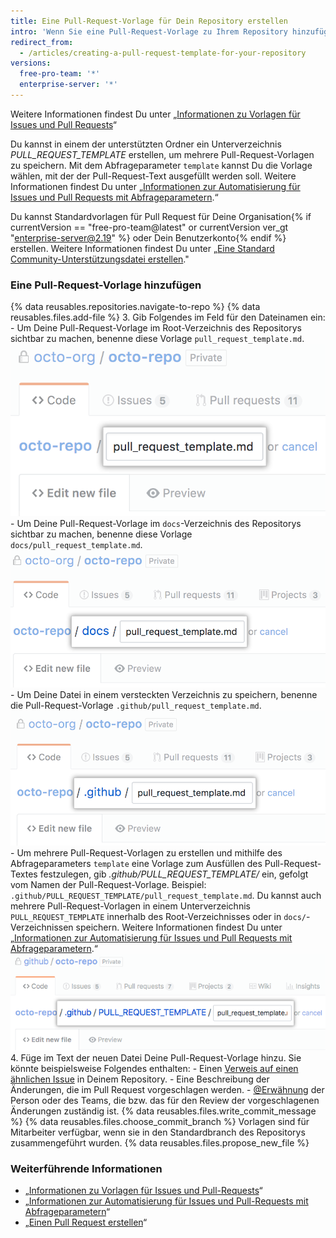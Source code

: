```yaml
---
title: Eine Pull-Request-Vorlage für Dein Repository erstellen
intro: 'Wenn Sie eine Pull-Request-Vorlage zu Ihrem Repository hinzufügen, sehen Projektmitarbeiter automatisch den Inhalt der Vorlage im Text des Pull Requests.'
redirect_from:
  - /articles/creating-a-pull-request-template-for-your-repository
versions:
  free-pro-team: '*'
  enterprise-server: '*'
---
```


Weitere Informationen findest Du unter „[Informationen zu Vorlagen für Issues und Pull Requests](/articles/about-issue-and-pull-request-templates)“

Du kannst in einem der unterstützten Ordner ein Unterverzeichnis *PULL_REQUEST_TEMPLATE* erstellen, um mehrere Pull-Request-Vorlagen zu speichern. Mit dem Abfrageparameter `template` kannst Du die Vorlage wählen, mit der der Pull-Request-Text ausgefüllt werden soll. Weitere Informationen findest Du unter „[Informationen zur Automatisierung für Issues und Pull Requests mit Abfrageparametern](/articles/about-automation-for-issues-and-pull-requests-with-query-parameters).“

Du kannst Standardvorlagen für Pull Request für Deine Organisation{% if currentVersion == "free-pro-team@latest" or currentVersion ver_gt "enterprise-server@2.19" %} oder Dein Benutzerkonto{% endif %} erstellen. Weitere Informationen findest Du unter „[Eine Standard Community-Unterstützungsdatei erstellen](/github/building-a-strong-community/creating-a-default-community-health-file)."

### Eine Pull-Request-Vorlage hinzufügen

{% data reusables.repositories.navigate-to-repo %}
{% data reusables.files.add-file %}
3. Gib Folgendes im Feld für den Dateinamen ein:
    -  Um Deine Pull-Request-Vorlage im Root-Verzeichnis des Repositorys sichtbar zu machen, benenne diese Vorlage `pull_request_template.md`. ![Root-VerzeichnisName der neuen Pull-Request-Vorlage im Root-Verzeichnis](/assets/images/help/repository/pr-template-file-name.png)
    - Um Deine Pull-Request-Vorlage im `docs`-Verzeichnis des Repositorys sichtbar zu machen, benenne diese Vorlage `docs/pull_request_template.md`. ![Neue Pull-Request-Vorlage im docs-Verzeichnis](/assets/images/help/repository/pr-template-file-name-docs.png)
    - Um Deine Datei in einem versteckten Verzeichnis zu speichern, benenne die Pull-Request-Vorlage `.github/pull_request_template.md`. ![Neue Pull-Request-Vorlage im ausgeblendeten Verzeichnis](/assets/images/help/repository/pr-template-hidden-directory.png)
    - Um mehrere Pull-Request-Vorlagen zu erstellen und mithilfe des Abfrageparameters `template` eine Vorlage zum Ausfüllen des Pull-Request-Textes festzulegen, gib *.github/PULL_REQUEST_TEMPLATE/* ein, gefolgt vom Namen der Pull-Request-Vorlage. Beispiel: `.github/PULL_REQUEST_TEMPLATE/pull_request_template.md`. Du kannst auch mehrere Pull-Request-Vorlagen in einem Unterverzeichnis `PULL_REQUEST_TEMPLATE` innerhalb des Root-Verzeichnisses oder in `docs/`-Verzeichnissen speichern. Weitere Informationen findest Du unter „[Informationen zur Automatisierung für Issues und Pull Requests mit Abfrageparametern](/articles/about-automation-for-issues-and-pull-requests-with-query-parameters).“ ![Neue Mehrfach-Pull-Request-Vorlage im ausgeblendeten Verzeichnis](/assets/images/help/repository/pr-template-multiple-hidden-directory.png)
4. Füge im Text der neuen Datei Deine Pull-Request-Vorlage hinzu. Sie könnte beispielsweise Folgendes enthalten:
    - Einen [Verweis auf einen ähnlichen Issue](/articles/basic-writing-and-formatting-syntax/#referencing-issues-and-pull-requests) in Deinem Repository.
    - Eine Beschreibung der Änderungen, die im Pull Request vorgeschlagen werden.
    - [@Erwähnung](/articles/basic-writing-and-formatting-syntax/#mentioning-people-and-teams) der Person oder des Teams, die bzw. das für den Review der vorgeschlagenen Änderungen zuständig ist.
{% data reusables.files.write_commit_message %}
{% data reusables.files.choose_commit_branch %} Vorlagen sind für Mitarbeiter verfügbar, wenn sie in den Standardbranch des Repositorys zusammengeführt wurden.
{% data reusables.files.propose_new_file %}

### Weiterführende Informationen

- „[Informationen zu Vorlagen für Issues und Pull-Requests](/articles/about-issue-and-pull-request-templates)“
- „[Informationen zur Automatisierung für Issues und Pull-Requests mit Abfrageparametern](/articles/about-automation-for-issues-and-pull-requests-with-query-parameters)“
- „[Einen Pull Request erstellen](/articles/creating-a-pull-request)“
